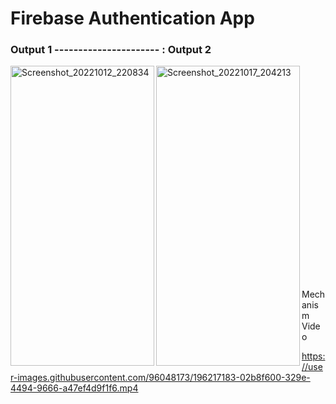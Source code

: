 # Firebase Authentication App 


### Output 1 ---------------------- : Output 2                  


<p>
  <img align="left" src="https://user-images.githubusercontent.com/96048173/196216715-6b00ed62-5e81-4107-b727-762cb639fc9d.jpg" alt="Screenshot_20221012_220834" width=230 height=480/>
  
  <img align="left" src="https://user-images.githubusercontent.com/96048173/196216859-ac075144-bff9-4315-a06d-eaf0df2caa89.jpg" alt="Screenshot_20221017_204213" width=230 height=480/>
  </br></br></br></br></br></br></br></br></br></br></br></br></br></br></br></br></br></br></br></br></br>
 Mechanism Video

   https://user-images.githubusercontent.com/96048173/196217183-02b8f600-329e-4494-9666-a47ef4d9f1f6.mp4
  </p>
  







